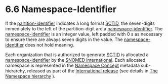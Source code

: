 # 6.6 Namespace-Identifier

If the [partition-identifier](https://confluence.ihtsdotools.org/display/DOCGLOSS/partition-identifier "Glossary link: partition-identifier") indicates a long format [SCTID](https://confluence.ihtsdotools.org/display/DOCRELFMT/SCTID+\(data+type\) "Reference term: SCTID \(\(data type\)\)"), the seven-digits immediately to the left of the partition-digit are a [namespace-identifier](https://confluence.ihtsdotools.org/display/DOCGLOSS/namespace-identifier "Glossary link: namespace-identifier"). The [namespace-identifier](https://confluence.ihtsdotools.org/display/DOCGLOSS/namespace-identifier "Glossary link: namespace-identifier") is an integer value, left padded with 0 s as necessary to ensure there are always seven digits in the value. The [namespace-identifier](https://confluence.ihtsdotools.org/display/DOCGLOSS/namespace-identifier "Glossary link: namespace-identifier") does not hold meaning. 

Each organization that is authorized to generate [SCTID](https://confluence.ihtsdotools.org/display/DOCRELFMT/SCTID+\(data+type\) "Reference term: SCTID \(\(data type\)\)") is allocated a [namespace-identifier](https://confluence.ihtsdotools.org/display/DOCGLOSS/namespace-identifier "Glossary link: namespace-identifier") by the [SNOMED International](https://confluence.ihtsdotools.org/display/DOCGLOSS/SNOMED+International "Glossary link: SNOMED International"). Each allocated namespace is represented in the [Namespace Concept](https://confluence.ihtsdotools.org/display/DOCGLOSS/Namespace+Concept "Glossary link: Namespace Concept") metadata sub-hierarchy, released as part of the [International release](https://confluence.ihtsdotools.org/display/DOCGLOSS/International+release "Glossary link: International release") (see details in [The Namespace hierarchy](https://confluence.ihtsdotools.org/display/DOCGLOSS/The+Namespace+hierarchy "Glossary link: The Namespace hierarchy") ). 
